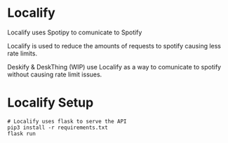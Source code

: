 # Localify

Localify uses Spotipy to comunicate to Spotify

Localify is used to reduce the amounts of requests to spotify causing less rate limits.


Deskify & DeskThing (WIP) use Localify as a way to comunicate to spotify without causing rate limit issues.

# Localify Setup
```
# Localify uses flask to serve the API
pip3 install -r requirements.txt
flask run
```
